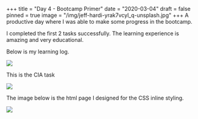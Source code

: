 +++
title = "Day 4 - Bootcamp Primer"
date = "2020-03-04"
draft = false
pinned = true
image = "/img/jeff-hardi-yrak7vcyl_q-unsplash.jpg"
+++
A productive day where I was able to make some progress in the bootcamp. 

I completed the first 2 tasks successfully. The learning experience is amazing and very educational.

Below is my learning log. 

![](/img/day-4_learning_log.png)

This is the CIA task

![](/img/screenshot-2020-03-04-at-00.53.13.png)

The image below is the html page I designed for the CSS inline styling.  

![](/img/screenshot-2020-03-04-at-00.55.31.png)